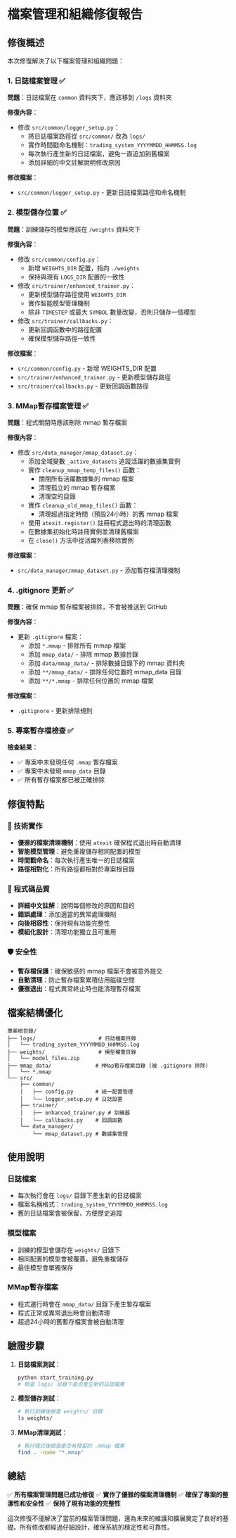 # 檔案管理和組織修復報告

## 修復概述

本次修復解決了以下檔案管理和組織問題：

### 1. 日誌檔案管理 ✅

**問題**：日誌檔案在 `common` 資料夾下，應該移到 `/logs` 資料夾

**修復內容**：
- 修改 `src/common/logger_setup.py`：
  - 將日誌檔案路徑從 `src/common/` 改為 `logs/`
  - 實作時間戳命名機制：`trading_system_YYYYMMDD_HHMMSS.log`
  - 每次執行產生新的日誌檔案，避免一直追加到舊檔案
  - 添加詳細的中文註解說明修改原因

**修改檔案**：
- `src/common/logger_setup.py` - 更新日誌檔案路徑和命名機制

### 2. 模型儲存位置 ✅

**問題**：訓練儲存的模型應該在 `/weights` 資料夾下

**修復內容**：
- 修改 `src/common/config.py`：
  - 新增 `WEIGHTS_DIR` 配置，指向 `./weights`
  - 保持與現有 `LOGS_DIR` 配置的一致性
- 修改 `src/trainer/enhanced_trainer.py`：
  - 更新模型儲存路徑使用 `WEIGHTS_DIR`
  - 實作智能模型管理機制
  - 除非 `TIMESTEP` 或最大 `SYMBOL` 數量改變，否則只儲存一個模型
- 修改 `src/trainer/callbacks.py`：
  - 更新回調函數中的路徑配置
  - 確保模型儲存路徑一致性

**修改檔案**：
- `src/common/config.py` - 新增 WEIGHTS_DIR 配置
- `src/trainer/enhanced_trainer.py` - 更新模型儲存路徑
- `src/trainer/callbacks.py` - 更新回調函數路徑

### 3. MMap暫存檔案管理 ✅

**問題**：程式關閉時應該刪除 mmap 暫存檔案

**修復內容**：
- 修改 `src/data_manager/mmap_dataset.py`：
  - 添加全域變數 `_active_datasets` 追蹤活躍的數據集實例
  - 實作 `cleanup_mmap_temp_files()` 函數：
    - 關閉所有活躍數據集的 mmap 檔案
    - 清理孤立的 mmap 暫存檔案
    - 清理空的目錄
  - 實作 `cleanup_old_mmap_files()` 函數：
    - 清理超過指定時間（預設24小時）的舊 mmap 檔案
  - 使用 `atexit.register()` 註冊程式退出時的清理函數
  - 在數據集初始化時註冊實例並清理舊檔案
  - 在 `close()` 方法中從活躍列表移除實例

**修改檔案**：
- `src/data_manager/mmap_dataset.py` - 添加暫存檔清理機制

### 4. .gitignore 更新 ✅

**問題**：確保 mmap 暫存檔案被排除，不會被推送到 GitHub

**修復內容**：
- 更新 `.gitignore` 檔案：
  - 添加 `*.mmap` - 排除所有 mmap 檔案
  - 添加 `mmap_data/` - 排除 mmap 數據目錄
  - 添加 `data/mmap_data/` - 排除數據目錄下的 mmap 資料夾
  - 添加 `**/mmap_data/` - 排除任何位置的 mmap_data 目錄
  - 添加 `**/*.mmap` - 排除任何位置的 mmap 檔案

**修改檔案**：
- `.gitignore` - 更新排除規則

### 5. 專案暫存檔檢查 ✅

**檢查結果**：
- ✅ 專案中未發現任何 `.mmap` 暫存檔案
- ✅ 專案中未發現 `mmap_data` 目錄
- ✅ 所有暫存檔案都已被正確排除

## 修復特點

### 🔧 技術實作
- **優雅的檔案清理機制**：使用 `atexit` 確保程式退出時自動清理
- **智能模型管理**：避免重複儲存相同配置的模型
- **時間戳命名**：每次執行產生唯一的日誌檔案
- **路徑相對化**：所有路徑都相對於專案根目錄

### 📝 程式碼品質
- **詳細中文註解**：說明每個修改的原因和目的
- **錯誤處理**：添加適當的異常處理機制
- **向後相容性**：保持現有功能完整性
- **模組化設計**：清理功能獨立且可重用

### 🛡️ 安全性
- **暫存檔保護**：確保敏感的 mmap 檔案不會被意外提交
- **自動清理**：防止暫存檔案累積佔用磁碟空間
- **優雅退出**：程式異常終止時也能清理暫存檔案

## 檔案結構優化

```
專案根目錄/
├── logs/                    # 日誌檔案目錄
│   └── trading_system_YYYYMMDD_HHMMSS.log
├── weights/                 # 模型權重目錄
│   └── model_files.zip
├── mmap_data/              # MMap暫存檔案目錄 (被 .gitignore 排除)
│   └── *.mmap
└── src/
    ├── common/
    │   ├── config.py       # 統一配置管理
    │   └── logger_setup.py # 日誌設置
    ├── trainer/
    │   ├── enhanced_trainer.py # 訓練器
    │   └── callbacks.py    # 回調函數
    └── data_manager/
        └── mmap_dataset.py # 數據集管理
```

## 使用說明

### 日誌檔案
- 每次執行會在 `logs/` 目錄下產生新的日誌檔案
- 檔案名稱格式：`trading_system_YYYYMMDD_HHMMSS.log`
- 舊的日誌檔案會被保留，方便歷史追蹤

### 模型檔案
- 訓練的模型會儲存在 `weights/` 目錄下
- 相同配置的模型會被覆蓋，避免重複儲存
- 最佳模型會單獨保存

### MMap暫存檔案
- 程式運行時會在 `mmap_data/` 目錄下產生暫存檔案
- 程式正常或異常退出時會自動清理
- 超過24小時的舊暫存檔案會被自動清理

## 驗證步驟

1. **日誌檔案測試**：
   ```bash
   python start_training.py
   # 檢查 logs/ 目錄下是否產生新的日誌檔案
   ```

2. **模型儲存測試**：
   ```bash
   # 執行訓練後檢查 weights/ 目錄
   ls weights/
   ```

3. **MMap清理測試**：
   ```bash
   # 執行程式後檢查是否有殘留的 .mmap 檔案
   find . -name "*.mmap"
   ```

## 總結

✅ **所有檔案管理問題已成功修復**
✅ **實作了優雅的檔案清理機制**
✅ **確保了專案的整潔性和安全性**
✅ **保持了現有功能的完整性**

這次修復不僅解決了當前的檔案管理問題，還為未來的維護和擴展奠定了良好的基礎。所有修改都經過仔細設計，確保系統的穩定性和可靠性。